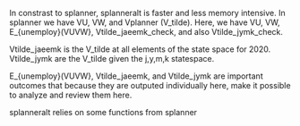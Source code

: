 In constrast to splanner, splanneralt is faster and less memory intensive. In
splanner we have VU, VW, and Vplanner (V_tilde). Here, we have VU, VW,
E_{unemploy}(VUVW}, Vtilde_jaeemk_check, and also Vtilde_jymk_check.

Vtilde_jaeemk is the V_tilde at all elements of the state space for 2020.
Vtilde_jymk are the V_tilde given the j,y,m,k statespace.

E_{unemploy}(VUVW}, Vtilde_jaeemk, and Vtilde_jymk are important outcomes that
because they are outputed individually here, make it possible to analyze and
review them here.

splanneralt relies on some functions from splanner

